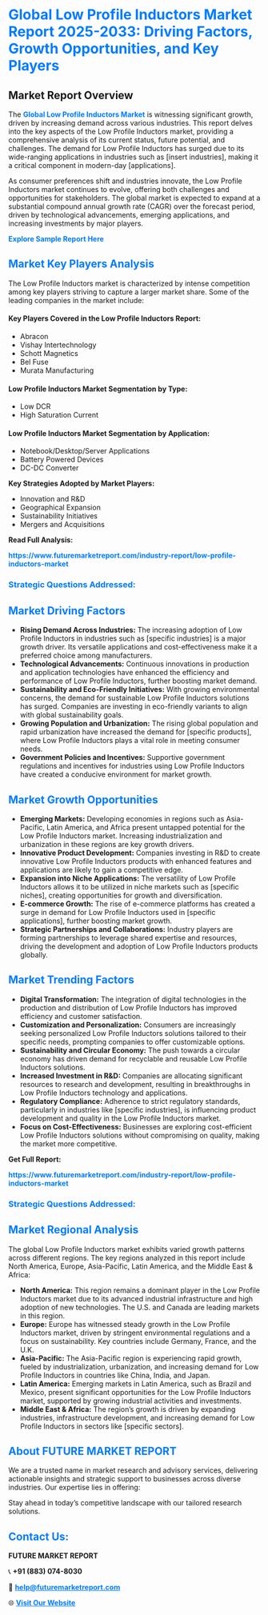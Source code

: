 <h1 style="color: #007BFF;">Global Low Profile Inductors Market Report 2025-2033: Driving Factors, Growth Opportunities, and Key Players</h1>

<section id="overview">
<h2>Market Report Overview</h2>
<p>The <a href="https://www.futuremarketreport.com/industry-report/low-profile-inductors-market" style="color: #007BFF; text-decoration: none;"><strong>Global Low Profile Inductors Market</strong></a> is witnessing significant growth, driven by increasing demand across various industries. This report delves into the key aspects of the Low Profile Inductors market, providing a comprehensive analysis of its current status, future potential, and challenges. The demand for Low Profile Inductors has surged due to its wide-ranging applications in industries such as [insert industries], making it a critical component in modern-day [applications].</p>
<p>As consumer preferences shift and industries innovate, the Low Profile Inductors market continues to evolve, offering both challenges and opportunities for stakeholders. The global market is expected to expand at a substantial compound annual growth rate (CAGR) over the forecast period, driven by technological advancements, emerging applications, and increasing investments by major players.</p>
</section>

<section id="overview">
<p><a href="https://www.futuremarketreport.com/request-sample/reportId=81643" style="color: #007BFF; text-decoration: none;"><strong>Explore Sample Report Here</strong></a></p>
</section>

<section id="key-players">
<h2 style="color: #007BFF;">Market Key Players Analysis</h2>
<p>The Low Profile Inductors market is characterized by intense competition among key players striving to capture a larger market share. Some of the leading companies in the market include:</p>
<h4>Key Players Covered in the Low Profile Inductors Report:</h4>
<ul><li>Abracon</li><li>Vishay Intertechnology</li><li>Schott Magnetics</li><li>Bel Fuse</li><li>Murata Manufacturing</li></ul>
<h4>Low Profile Inductors Market Segmentation by Type:</h4>
<ul><li>Low DCR</li><li>High Saturation Current</li></ul>

<h4>Low Profile Inductors Market Segmentation by Application:</h4>
<ul><li>Notebook/Desktop/Server Applications</li><li>Battery Powered Devices</li><li>DC-DC Converter</li></ul>
<p><strong>Key Strategies Adopted by Market Players:</strong></p>
<ul>
<li>Innovation and R&D</li>
<li>Geographical Expansion</li>
<li>Sustainability Initiatives</li>
<li>Mergers and Acquisitions</li>
</ul>
</section>

<section>
<p><strong>Read Full Analysis: </strong></p><a href="https://www.futuremarketreport.com/industry-report/low-profile-inductors-market" style="color: #007BFF; text-decoration: none;"><strong>https://www.futuremarketreport.com/industry-report/low-profile-inductors-market</strong></a>
<h3 style="color: #007BFF;">Strategic Questions Addressed:</h3>
</section>

<section id="driving-factors">
<h2 style="color: #007BFF;">Market Driving Factors</h2>
<ul>
<li><strong>Rising Demand Across Industries:</strong> The increasing adoption of Low Profile Inductors in industries such as [specific industries] is a major growth driver. Its versatile applications and cost-effectiveness make it a preferred choice among manufacturers.</li>
<li><strong>Technological Advancements:</strong> Continuous innovations in production and application technologies have enhanced the efficiency and performance of Low Profile Inductors, further boosting market demand.</li>
<li><strong>Sustainability and Eco-Friendly Initiatives:</strong> With growing environmental concerns, the demand for sustainable Low Profile Inductors solutions has surged. Companies are investing in eco-friendly variants to align with global sustainability goals.</li>
<li><strong>Growing Population and Urbanization:</strong> The rising global population and rapid urbanization have increased the demand for [specific products], where Low Profile Inductors plays a vital role in meeting consumer needs.</li>
<li><strong>Government Policies and Incentives:</strong> Supportive government regulations and incentives for industries using Low Profile Inductors have created a conducive environment for market growth.</li>
</ul>
</section>

<section id="growth-opportunities">
<h2 style="color: #007BFF;">Market Growth Opportunities</h2>
<ul>
<li><strong>Emerging Markets:</strong> Developing economies in regions such as Asia-Pacific, Latin America, and Africa present untapped potential for the Low Profile Inductors market. Increasing industrialization and urbanization in these regions are key growth drivers.</li>
<li><strong>Innovative Product Development:</strong> Companies investing in R&D to create innovative Low Profile Inductors products with enhanced features and applications are likely to gain a competitive edge.</li>
<li><strong>Expansion into Niche Applications:</strong> The versatility of Low Profile Inductors allows it to be utilized in niche markets such as [specific niches], creating opportunities for growth and diversification.</li>
<li><strong>E-commerce Growth:</strong> The rise of e-commerce platforms has created a surge in demand for Low Profile Inductors used in [specific applications], further boosting market growth.</li>
<li><strong>Strategic Partnerships and Collaborations:</strong> Industry players are forming partnerships to leverage shared expertise and resources, driving the development and adoption of Low Profile Inductors products globally.</li>
</ul>
</section>

<section id="trending-factors">
<h2 style="color: #007BFF;">Market Trending Factors</h2>
<ul>
<li><strong>Digital Transformation:</strong> The integration of digital technologies in the production and distribution of Low Profile Inductors has improved efficiency and customer satisfaction.</li>
<li><strong>Customization and Personalization:</strong> Consumers are increasingly seeking personalized Low Profile Inductors solutions tailored to their specific needs, prompting companies to offer customizable options.</li>
<li><strong>Sustainability and Circular Economy:</strong> The push towards a circular economy has driven demand for recyclable and reusable Low Profile Inductors solutions.</li>
<li><strong>Increased Investment in R&D:</strong> Companies are allocating significant resources to research and development, resulting in breakthroughs in Low Profile Inductors technology and applications.</li>
<li><strong>Regulatory Compliance:</strong> Adherence to strict regulatory standards, particularly in industries like [specific industries], is influencing product development and quality in the Low Profile Inductors market.</li>
<li><strong>Focus on Cost-Effectiveness:</strong> Businesses are exploring cost-efficient Low Profile Inductors solutions without compromising on quality, making the market more competitive.</li>
</ul>
</section>

<section>
<p><strong>Get Full Report: </strong></p><a href="https://www.futuremarketreport.com/industry-report/low-profile-inductors-market" style="color: #007BFF; text-decoration: none;"><strong>https://www.futuremarketreport.com/industry-report/low-profile-inductors-market</strong></a>
<h3 style="color: #007BFF;">Strategic Questions Addressed:</h3>
</section>


<section id="regional-analysis">
<h2 style="color: #007BFF;">Market Regional Analysis</h2>
<p>The global Low Profile Inductors market exhibits varied growth patterns across different regions. The key regions analyzed in this report include North America, Europe, Asia-Pacific, Latin America, and the Middle East & Africa:</p>
<ul>
<li><strong>North America:</strong> This region remains a dominant player in the Low Profile Inductors market due to its advanced industrial infrastructure and high adoption of new technologies. The U.S. and Canada are leading markets in this region.</li>
<li><strong>Europe:</strong> Europe has witnessed steady growth in the Low Profile Inductors market, driven by stringent environmental regulations and a focus on sustainability. Key countries include Germany, France, and the U.K.</li>
<li><strong>Asia-Pacific:</strong> The Asia-Pacific region is experiencing rapid growth, fueled by industrialization, urbanization, and increasing demand for Low Profile Inductors in countries like China, India, and Japan.</li>
<li><strong>Latin America:</strong> Emerging markets in Latin America, such as Brazil and Mexico, present significant opportunities for the Low Profile Inductors market, supported by growing industrial activities and investments.</li>
<li><strong>Middle East & Africa:</strong> The region’s growth is driven by expanding industries, infrastructure development, and increasing demand for Low Profile Inductors in sectors like [specific sectors].</li>
</ul>
</section>

<footer>
<h2 style="color: #007BFF;">About FUTURE MARKET REPORT</h2>
<p>We are a trusted name in market research and advisory services, delivering actionable insights and strategic support to businesses across diverse industries. Our expertise lies in offering:</p>

<p>Stay ahead in today’s competitive landscape with our tailored research solutions.</p>

<h2 style="color: #007BFF;">Contact Us:</h2>
<p><strong>FUTURE MARKET REPORT</strong></p>
<p>📞 <strong>+91 (883) 074-8030</strong></p>
<p>📧 <strong><a href="mailto:help@futuremarketreport.com" style="color: #007BFF;">help@futuremarketreport.com</a></strong></p>
<p>🌐 <strong><a href="https://www.futuremarketreport.com/" style="color: #007BFF;">Visit Our Website</a></strong></p>
</footer>